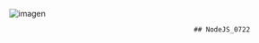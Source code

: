 ![imagen](https://user-images.githubusercontent.com/104821476/179922217-28942630-7933-4b58-8262-0352ead0d183.png)   

                                                  ## NodeJS_0722

